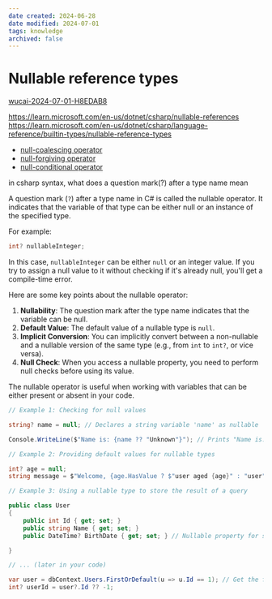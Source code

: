```yaml
---
date created: 2024-06-28
date modified: 2024-07-01
tags: knowledge
archived: false
---
```


# Nullable reference types

[wucai-2024-07-01-H8EDAB8](../WuCai/2024/07/wucai-2024-07-01-H8EDAB8.md)

https://learn.microsoft.com/en-us/dotnet/csharp/nullable-references
https://learn.microsoft.com/en-us/dotnet/csharp/language-reference/builtin-types/nullable-reference-types

- [null-coalescing operator](null-coalescing%20operator.md)
- [null-forgiving operator](null-forgiving%20operator.md)
- [null-conditional operator](null-conditional%20operator.md)



in csharp syntax, what does a question mark(?) after a type name mean

A question mark (`?`) after a type name in C# is called the nullable operator. It indicates that the variable of that type can be either null or an instance of the specified type.

For example:

```csharp
int? nullableInteger;
```

In this case, `nullableInteger` can be either `null` or an integer value. If you try to assign a null value to it without checking if it's already null, you'll get a compile-time error.

Here are some key points about the nullable operator:

1. **Nullability**: The question mark after the type name indicates that the variable can be null.
2. **Default Value**: The default value of a nullable type is `null`.
3. **Implicit Conversion**: You can implicitly convert between a non-nullable and a nullable version of the same type (e.g., from `int` to `int?`, or vice versa).
4. **Null Check**: When you access a nullable property, you need to perform null checks before using its value.

The nullable operator is useful when working with variables that can be either present or absent in your code.

```csharp
// Example 1: Checking for null values

string? name = null; // Declares a string variable 'name' as nullable

Console.WriteLine($"Name is: {name ?? "Unknown"}"); // Prints "Name is: Unknown" if 'name' is null, otherwise prints the value of 'name'.

// Example 2: Providing default values for nullable types

int? age = null;
string message = $"Welcome, {age.HasValue ? $"user aged {age}" : "user"}!";

// Example 3: Using a nullable type to store the result of a query

public class User
{
    public int Id { get; set; }
    public string Name { get; set; }
    public DateTime? BirthDate { get; set; } // Nullable property for storing birthdate, which may be null.

}

// ... (later in your code)

var user = dbContext.Users.FirstOrDefault(u => u.Id == 1); // Get the first user from the database
int? userId = user?.Id ?? -1;
```

